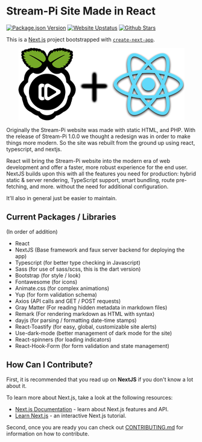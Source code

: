 # Stream-Pi Site Made in React

[![Package.json Version](https://img.shields.io/github/package-json/v/stream-pi/website/master?label=Release&style=for-the-badge)](https://github.com/stream-pi/website/blob/master/package.json#L3) [![Website Upstatus](https://img.shields.io/website?down_message=offline&label=Status&style=for-the-badge&up_color=green&up_message=online&url=https%3A%2F%2Fstream-pi.com)](https://stream-pi.com) [![Github Stars](https://img.shields.io/github/stars/stream-pi/website?color=yellow&style=for-the-badge)](https://github.com/stream-pi/website/stargazers)

This is a [Next.js](https://nextjs.org/) project bootstrapped with [`create-next-app`](https://github.com/vercel/next.js/tree/canary/packages/create-next-app).

<div align="center">
  <img src="https://raw.githubusercontent.com/stream-pi/website/master/.github/images/combined-logos.png">
</div>

Originally the Stream-Pi website was made with static HTML, and PHP. With the release of Stream-Pi 1.0.0 we thought a redesign was in order to make things more modern. So the site was rebuilt from the ground up using react, typescript, and nextjs.

React will bring the Stream-Pi website into the modern era of web development and offer a faster, more robust experience for the end user. NextJS builds upon this with all the features you need for production: hybrid static & server rendering, TypeScript support, smart bundling, route pre-fetching, and more. without the need for additional configuration.

It'll also in general just be easier to maintain.

## Current Packages / Libraries

(In order of addition)

- React
- NextJS (Base framework and faux server backend for deploying the app)
- Typescript (for better type checking in Javascript)
- Sass (for use of sass/scss, this is the dart version)
- Bootstrap (for style / look)
- Fontawesome (for icons)
- Animate.css (for complex animations)
- Yup (for form validation schema)
- Axios (API calls and GET / POST requests)
- Gray Matter (For reading hidden metadata in markdown files)
- Remark (For rendering markdown as HTML with syntax)
- dayjs (for parsing / formatting date-time stamps)
- React-Toastify (for easy, global, customizable site alerts)
- Use-dark-mode (better management of dark mode for the site)
- React-spinners (for loading indicators)
- React-Hook-Form (for form validation and state management)

## How Can I Contribute?

First, it is recommended that you read up on **NextJS** if you don't know a lot about it.

To learn more about Next.js, take a look at the following resources:

- [Next.js Documentation](https://nextjs.org/docs) - learn about Next.js features and API.
- [Learn Next.js](https://nextjs.org/learn) - an interactive Next.js tutorial.

Second, once you are ready you can check out [CONTRIBUTING.md](https://github.com/stream-pi/Website/blob/master/CONTRIBUTING.md) for information on how to contribute.
